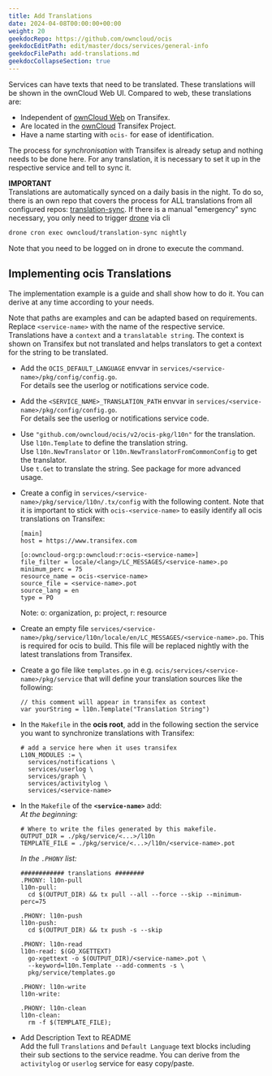 ```yaml
---
title: Add Translations
date: 2024-04-08T00:00:00+00:00
weight: 20
geekdocRepo: https://github.com/owncloud/ocis
geekdocEditPath: edit/master/docs/services/general-info
geekdocFilePath: add-translations.md
geekdocCollapseSection: true
---
```


Services can have texts that need to be translated. These translations will be shown in the ownCloud Web UI. Compared to web, these translations are:

* Independent of [ownCloud Web](https://app.transifex.com/owncloud-org/owncloud-web/translate/) on Transifex.
* Are located in the [ownCloud](https://app.transifex.com/owncloud-org/owncloud/translate) Transifex Project.
* Have a name starting with `ocis-` for ease of identification.

The process for _synchronisation_ with Transifex is already setup and nothing needs to be done here. For any translation, it is necessary to set it up in the respective service and tell to sync it.

**IMPORTANT**\
Translations are automatically synced on a daily basis in the night. To do so, there is an own repo that covers the process for ALL translations from all configured repos: [translation-sync](https://github.com/owncloud/translation-sync). If there is a manual "emergency" sync necessary, you only need to trigger [drone](https://drone.owncloud.com/owncloud/translation-sync) via cli

```bash
drone cron exec owncloud/translation-sync nightly
```
Note that you need to be logged on in drone to execute the command.

## Implementing ocis Translations

The implementation example is a guide and shall show how to do it. You can derive at any time according to your needs.

Note that paths are examples and can be adapted based on requirements.\
Replace `<service-name>` with the name of the respective service.\
Translations have a `context` and a `translatable string`. The context is shown on Transifex but not translated and helps translators to get a context for the string to be translated.

* Add the `OCIS_DEFAULT_LANGUAGE` envvar in `services/<service-name>/pkg/config/config.go`.\
  For details see the userlog or notifications service code.

* Add the `<SERVICE_NAME>_TRANSLATION_PATH` envvar in `services/<service-name>/pkg/config/config.go`.\
  For details see the userlog or notifications service code.

* Use `"github.com/owncloud/ocis/v2/ocis-pkg/l10n"` for the translation.\
  Use `l10n.Template` to define the translation string.\
  Use `l10n.NewTranslator` or `l10n.NewTranslatorFromCommonConfig` to get the translator.\
  Use `t.Get` to translate the string. See package for more advanced usage.

* Create a config in `services/<service-name>/pkg/service/l10n/.tx/config` with the following content. Note that it is important to stick with `ocis-<service-name>` to easily identify all ocis translations on Transifex:
  ```
  [main]
  host = https://www.transifex.com

  [o:owncloud-org:p:owncloud:r:ocis-<service-name>]
  file_filter = locale/<lang>/LC_MESSAGES/<service-name>.po
  minimum_perc = 75
  resource_name = ocis-<service-name>
  source_file = <service-name>.pot
  source_lang = en
  type = PO
  ```
  Note: o: organization, p: project, r: resource

* Create an empty file `services/<service-name>/pkg/service/l10n/locale/en/LC_MESSAGES/<service-name>.po`. This is required for ocis to build. This file will be replaced nightly with the latest translations from Transifex.

* Create a go file like `templates.go` in e.g. `ocis/services/<service-name>/pkg/service` that will define your translation sources like the following:
  ```
  // this comment will appear in transifex as context
  var yourString = l10n.Template("Translation String")
  ```

* In the `Makefile` in the **ocis root**, add in the following section the service you want to synchronize translations with Transifex:
  ```
  # add a service here when it uses transifex
  L10N_MODULES := \
  	services/notifications \
  	services/userlog \
  	services/graph \
  	services/activitylog \
  	services/<service-name>
  ```

* In the `Makefile` of the **`<service-name>`** add:\
  _At the beginning:_
  ```
  # Where to write the files generated by this makefile.
  OUTPUT_DIR = ./pkg/service/<...>/l10n
  TEMPLATE_FILE = ./pkg/service/<...>/l10n/<service-name>.pot
  ```
  _In the `.PHONY` list:_
  ```
  ############ translations ########
  .PHONY: l10n-pull
  l10n-pull:
  	cd $(OUTPUT_DIR) && tx pull --all --force --skip --minimum-perc=75

  .PHONY: l10n-push
  l10n-push:
  	cd $(OUTPUT_DIR) && tx push -s --skip

  .PHONY: l10n-read
  l10n-read: $(GO_XGETTEXT)
  	go-xgettext -o $(OUTPUT_DIR)/<service-name>.pot \
  	--keyword=l10n.Template --add-comments -s \
  	pkg/service/templates.go

  .PHONY: l10n-write
  l10n-write:

  .PHONY: l10n-clean
  l10n-clean:
  	rm -f $(TEMPLATE_FILE);
  ```

* Add Description Text to README\
  Add the full `Translations` and `Default Language` text blocks including their sub sections to the service readme. You can derive from the `activitylog` or `userlog` service for easy copy/paste.
